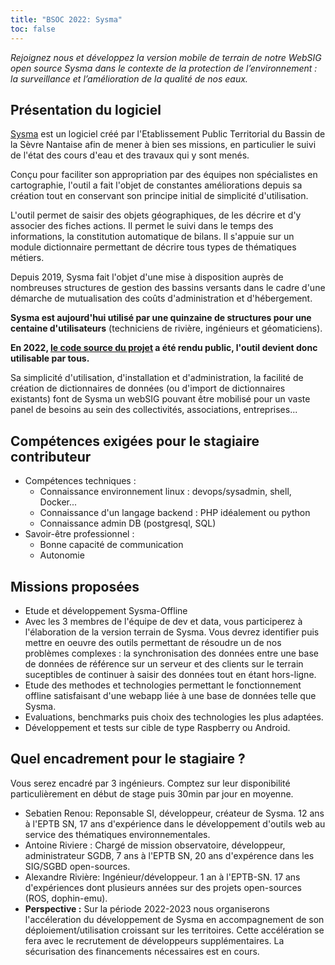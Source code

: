 ```yaml
---
title: "BSOC 2022: Sysma"
toc: false
---
```


*Rejoignez nous et développez la version mobile de terrain de notre WebSIG open source Sysma dans le contexte de la protection de l’environnement : la surveillance et l’amélioration de la qualité de nos eaux.*

## Présentation du logiciel

[Sysma](https://sysma.io) est un logiciel créé par l'Etablissement Public Territorial du Bassin de la Sèvre Nantaise afin de mener à bien ses missions, en particulier le suivi de l'état des cours d'eau et des travaux qui y sont menés.

Conçu pour faciliter son appropriation par des équipes non spécialistes en cartographie, l'outil a fait l'objet de constantes améliorations depuis sa création tout en conservant son principe initial de simplicité d'utilisation.

L'outil permet de saisir des objets géographiques, de les décrire et d'y associer des fiches actions. Il permet le suivi dans le temps des informations, la constitution automatique de bilans. Il s'appuie sur un module dictionnaire permettant de décrire tous types de thématiques métiers.

Depuis 2019, Sysma fait l'objet d'une mise à disposition auprès de nombreuses structures de gestion des bassins versants dans le cadre d'une démarche de mutualisation des coûts d'administration et d'hébergement. 

**Sysma est aujourd'hui utilisé par une quinzaine de structures pour une centaine d'utilisateurs** (techniciens de rivière, ingénieurs et géomaticiens).

**En 2022, [le code source du projet](https://gitlab.sevre-nantaise.com/eptbsn/sysma-foss) a été rendu public, l'outil devient donc utilisable par tous.**

Sa simplicité d'utilisation, d'installation et d'administration, la facilité de création de dictionnaires de données (ou d'import de dictionnaires existants) font de Sysma un webSIG pouvant être mobilisé pour un vaste panel de besoins au sein des collectivités, associations, entreprises...

## Compétences exigées pour le stagiaire contributeur

- Compétences techniques : 
  - Connaissance environnement linux : devops/sysadmin, shell, Docker...
  - Connaissance d'un langage backend : PHP idéalement ou python
  - Connaissance admin DB (postgresql, SQL)
- Savoir-être professionnel : 
  - Bonne capacité de communication
  - Autonomie

## Missions proposées

- Etude et développement Sysma-Offline
- Avec les 3 membres de l'équipe de dev et data, vous participerez à l'élaboration de la version terrain de Sysma. Vous devrez identifier puis mettre en oeuvre des outils permettant de résoudre un de nos problèmes complexes : la synchronisation des données entre une base de données de référence sur un serveur et des clients sur le terrain suceptibles de continuer à saisir des données tout en étant hors-ligne.
- Etude des methodes et technologies permettant le fonctionnement offline satisfaisant d'une webapp liée à une base de données telle que Sysma.
- Evaluations, benchmarks puis choix des technologies les plus adaptées.
- Développement et tests sur cible de type Raspberry ou Android. 

## Quel encadrement pour le stagiaire ?

Vous serez encadré par 3 ingénieurs. Comptez sur leur disponibilité particulièrement en début de stage puis 30min par jour en moyenne.
- Sebatien Renou: Reponsable SI, développeur, créateur de Sysma. 12 ans à l'EPTB SN, 17 ans d'expérience dans le développement d'outils web au service des thématiques environnementales.
- Antoine Riviere :  Chargé de mission observatoire, développeur, administrateur SGDB, 7 ans à l'EPTB SN, 20 ans d'expérence dans les SIG/SGBD open-sources. 
- Alexandre Rivière: Ingénieur/développeur. 1 an à l'EPTB-SN. 17 ans d'expériences dont plusieurs années sur des projets open-sources (ROS, dophin-emu).
- **Perspective :** Sur la période 2022-2023 nous organiserons l'accéleration du développement de Sysma en accompagnement de son déploiement/utilisation croissant sur les territoires. Cette accélération se fera avec le recrutement de développeurs supplémentaires. La sécurisation des financements nécessaires est en cours.
